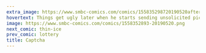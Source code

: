 ```yaml
---
extra_image: https://www.smbc-comics.com/comics/155835298720190520after.png
hovertext: Things get ugly later when he starts sending unsolicited pics of his peripherals.
image: https://www.smbc-comics.com/comics/1558352893-20190520.png
next_comic: thin-ice
prev_comic: lottery
title: Captcha
---
```


